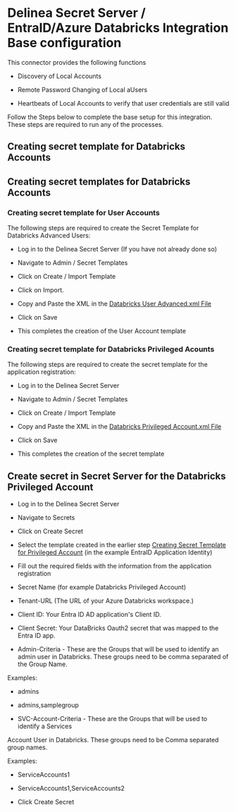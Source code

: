 
# Delinea Secret Server / EntraID/Azure Databricks Integration Base configuration

  

This connector provides the following functions

  

- Discovery of Local Accounts

- Remote Password Changing of Local aUsers

- Heartbeats of Local Accounts to verify that user credentials are still valid

  

Follow the Steps below to complete the base setup for this integration. These steps are required to run any of the processes.

  

## Creating secret template for Databricks Accounts

  

## Creating secret templates for Databricks Accounts

  

### Creating secret template for User Accounts

  

The following steps are required to create the Secret Template for Databricks Advanced Users:

  

- Log in to the Delinea Secret Server (If you have not already done so)

- Navigate to Admin / Secret Templates

- Click on Create / Import Template

- Click on Import.

- Copy and Paste the XML in the [Databricks User Advanced.xml File](./templates/Databricks%20User%20Advanced.xml)

- Click on Save

- This completes the creation of the User Account template

  

### Creating secret template for Databricks Privileged Acounts

  

The following steps are required to create the secret template for the application registration:

- Log in to the Delinea Secret Server

- Navigate to Admin / Secret Templates

- Click on Create / Import Template

- Copy and Paste the XML in the [Databricks Privileged Account.xml File](./templates/Databricks%20Privileged%20Account.xml)

- Click on Save

- This completes the creation of the secret template

  

## Create secret in Secret Server for the Databricks Privileged Account

- Log in to the Delinea Secret Server

- Navigate to Secrets

- Click on Create Secret

- Select the template created in the earlier step [Creating Secret Template for Privileged Account](#creating-secret-template-for-privileged-account) (in the example EntraID Application Identity)

- Fill out the required fields with the information from the application registration

- Secret Name (for example Databricks Privileged Account)

- Tenant-URL (The URL of your Azure Databricks workspace.)

- Client ID: Your Entra ID AD application's Client ID.

- Client Secret: Your DataBricks Oauth2 secret that was mapped to the Entra ID app.

- Admin-Criteria - These are the Groups that will be used to identify an admin user in Databricks. These groups need to be comma separated of the Group Name.

Examples:

- admins

- admins,samplegroup

- SVC-Account-Criteria - These are the Groups that will be used to identify a Services

Account User in Databricks. These groups need to be Comma separated group names.

  

Examples:

- ServiceAccounts1

- ServiceAccounts1,ServiceAccounts2

- Click Create Secret